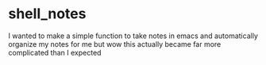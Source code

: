 # shell_notes
I wanted to make a simple function to take notes in emacs and automatically organize my notes for me but wow this actually became far more complicated than I expected
